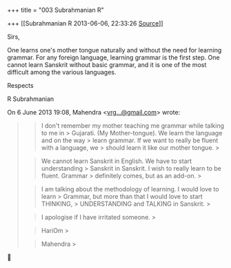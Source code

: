 +++
title = "003 Subrahmanian R"

+++
[[Subrahmanian R	2013-06-06, 22:33:26 [Source](https://groups.google.com/g/samskrita/c/iElGVsF7JVA)]]



Sirs,



One learns one's mother tongue naturally and without the need for learning grammar. For any foreign language, learning grammar is the first step. One cannot learn Sanskrit without basic grammar, and it is one of the most difficult among the various languages.



Respects

R Subrahmanian

  
  

On 6 June 2013 19:08, Mahendra \<[vrg...@gmail.com]()\> wrote:  

> 
> > I don't remember my mother teaching me grammar while talking to me in > Gujarati. (My Mother-tongue). We learn the language and on the way > learn grammar. If we want to really be fluent with a language, we > should learn it like our mother tongue. >
> 
> > 
> > 
> > 
> > 
> > We cannot learn Sanskrit in English. We have to start understanding > Sanskrit in Sanskrit. I wish to really learn to be fluent. Grammar > definitely comes, but as an add-on. >
> 
> > 
> > 
> > 
> > 
> > I am talking about the methodology of learning. I would love to learn > Grammar, but more than that I would love to start THINKING, > UNDERSTANDING and TALKING in Sanskrit. >
> 
> > 
> > 
> > 
> > 
> > I apologise if I have irritated someone. >
> 
> > 
> > 
> > 
> > 
> > HariOm >
> 
> > 
> > 
> > 
> > 
> > Mahendra >
> 



